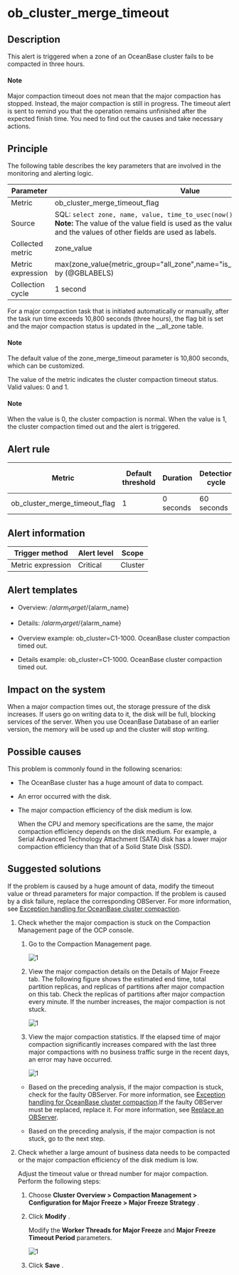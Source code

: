 ob_cluster_merge_timeout
=============================================

**Description**
------------------------------------

This alert is triggered when a zone of an OceanBase cluster fails to be compacted in three hours.

  <main id="notice" type='explain'>
    <h4>Note</h4>
    <p>Major compaction timeout does not mean that the major compaction has stopped. Instead, the major compaction is still in progress. The timeout alert is sent to remind you that the operation remains unfinished after the expected finish time. You need to find out the causes and take necessary actions.</p>
  </main>

Principle
------------------------------

The following table describes the key parameters that are involved in the monitoring and alerting logic.

|     Parameter     |                                                                                                                                          Value                                                                                                                                           |
|-------------------|------------------------------------------------------------------------------------------------------------------------------------------------------------------------------------------------------------------------------------------------------------------------------------------|
| Metric            | ob_cluster_merge_timeout_flag                                                                                                                                                                                                                                                            |
| Source            | SQL:  ```select zone, name, value, time_to_usec(now()) from __all_zone;```  </br>**Note:**  The value of the value field is used as the value of the zone_value metric, and the values of other fields are used as labels. |
| Collected metric  | zone_value                                                                                                                                                                                                                                                                               |
| Metric expression | max(zone_value{metric_group="all_zone",name="is_merge_timeout",@LABELS}) by (@GBLABELS)                                                                                                                                                                                                  |
| Collection cycle  | 1 second                                                                                                                                                                                                                                                                                 |

For a major compaction task that is initiated automatically or manually, after the task run time exceeds 10,800 seconds (three hours), the flag bit is set and the major compaction status is updated in the __all_zone table.

  <main id="notice" type='explain'>
    <h4>Note</h4>
    <p>The default value of the zone_merge_timeout parameter is 10,800 seconds, which can be customized.</p>
  </main>

The value of the metric indicates the cluster compaction timeout status. Valid values: 0 and 1.

  <main id="notice" type='explain'>
    <h4>Note</h4>
    <p>When the value is 0, the cluster compaction is normal. When the value is 1, the cluster compaction timed out and the alert is triggered.</p>
  </main>

**Alert rule**
-----------------------------------

|            Metric             | Default threshold | Duration  | Detection cycle | Time before clearance |
|-------------------------------|-------------------|-----------|-----------------|-----------------------|
| ob_cluster_merge_timeout_flag | 1                 | 0 seconds | 60 seconds      | 5 minutes             |

**Alert information**
------------------------------------------

|  Trigger method   | Alert level |  Scope  |
|-------------------|-------------|---------|
| Metric expression | Critical    | Cluster |

**Alert templates**
----------------------------------------

* Overview: /${alarm_target} /${alarm_name}

* Details: /${alarm_target} /${alarm_name}

* Overview example: ob_cluster=C1-1000. OceanBase cluster compaction timed out.

* Details example: ob_cluster=C1-1000. OceanBase cluster compaction timed out.

**Impact on the system**
---------------------------------------------

When a major compaction times out, the storage pressure of the disk increases. If users go on writing data to it, the disk will be full, blocking services of the server. When you use OceanBase Database of an earlier version, the memory will be used up and the cluster will stop writing.

**Possible causes**
----------------------------------------

This problem is commonly found in the following scenarios:

* The OceanBase cluster has a huge amount of data to compact.

* An error occurred with the disk.

* The major compaction efficiency of the disk medium is low.

  When the CPU and memory specifications are the same, the major compaction efficiency depends on the disk medium. For example, a Serial Advanced Technology Attachment (SATA) disk has a lower major compaction efficiency than that of a Solid State Disk (SSD).

**Suggested solutions**
--------------------------------------------

If the problem is caused by a huge amount of data, modify the timeout value or thread parameters for major compaction. If the problem is caused by a disk failure, replace the corresponding OBServer. For more information, see [Exception handling for OceanBase cluster compaction](../4.alarm-appendix/3.handle-oceanbase-cluster-merge-exceptions.md).

1. Check whether the major compaction is stuck on the Compaction Management page of the OCP console.

   1. Go to the Compaction Management page.

      ![1](https://help-static-aliyun-doc.aliyuncs.com/assets/img/en-US/6524306461/p402258.png)

   2. View the major compaction details on the Details of Major Freeze tab. The following figure shows the estimated end time, total partition replicas, and replicas of partitions after major compaction on this tab. Check the replicas of partitions after major compaction every minute. If the number increases, the major compaction is not stuck.

      ![1](https://help-static-aliyun-doc.aliyuncs.com/assets/img/en-US/6524306461/p402260.png)

   3. View the major compaction statistics. If the elapsed time of major compaction significantly increases compared with the last three major compactions with no business traffic surge in the recent days, an error may have occurred.

      ![1](https://help-static-aliyun-doc.aliyuncs.com/assets/img/en-US/6524306461/p402261.png)

   * Based on the preceding analysis, if the major compaction is stuck, check for the faulty OBServer. For more information, see [Exception handling for OceanBase cluster compaction](../4.alarm-appendix/3.handle-oceanbase-cluster-merge-exceptions.md).If the faulty OBServer must be replaced, replace it. For more information, see [Replace an OBServer](../../3.ob-cloud-platform/4.manage-clusters/3.basic-operations/8.manage-the-observer-cluster/7.cluster-replace-observer.md).

   * Based on the preceding analysis, if the major compaction is not stuck, go to the next step.

2. Check whether a large amount of business data needs to be compacted or the major compaction efficiency of the disk medium is low.

   Adjust the timeout value or thread number for major compaction. Perform the following steps:
   1. Choose **Cluster Overview \> Compaction Management \> Configuration for Major Freeze \> Major Freeze Strategy** .

   2. Click **Modify** .

      Modify the **Worker Threads for Major Freeze** and **Major Freeze Timeout Period** parameters.

      ![1](https://help-static-aliyun-doc.aliyuncs.com/assets/img/en-US/6524306461/p402252.png)

   3. Click **Save** .
